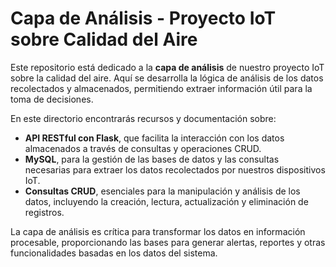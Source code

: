 # Capa de Análisis - Proyecto IoT sobre Calidad del Aire

Este repositorio está dedicado a la **capa de análisis** de nuestro proyecto IoT sobre la calidad del aire. Aquí se desarrolla la lógica de análisis de los datos recolectados y almacenados, permitiendo extraer información útil para la toma de decisiones.

En este directorio encontrarás recursos y documentación sobre:

- **API RESTful con Flask**, que facilita la interacción con los datos almacenados a través de consultas y operaciones CRUD.
- **MySQL**, para la gestión de las bases de datos y las consultas necesarias para extraer los datos recolectados por nuestros dispositivos IoT.
- **Consultas CRUD**, esenciales para la manipulación y análisis de los datos, incluyendo la creación, lectura, actualización y eliminación de registros.

La capa de análisis es crítica para transformar los datos en información procesable, proporcionando las bases para generar alertas, reportes y otras funcionalidades basadas en los datos del sistema.

